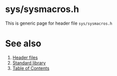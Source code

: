 # sys/sysmacros.h
This is generic page for header file `sys/sysmacros.h`
# See also
1. [Header files](../README.md)
2. [Standard library](../../README.md)
3. [Table of Contents](../../../README.md)
